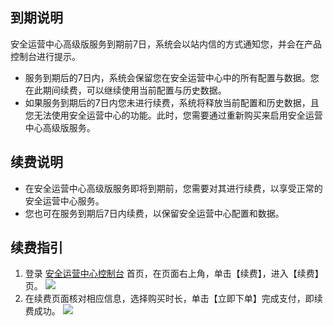 ## 到期说明
安全运营中心高级版服务到期前7日，系统会以站内信的方式通知您，并会在产品控制台进行提示。
- 服务到期后的7日内，系统会保留您在安全运营中心中的所有配置与数据。您在此期间续费，可以继续使用当前配置与历史数据。
- 如果服务到期后的7日内您未进行续费，系统将释放当前配置和历史数据，且您无法使用安全运营中心的功能。此时，您需要通过重新购买来启用安全运营中心高级版服务。

## 续费说明
- 在安全运营中心高级版服务即将到期前，您需要对其进行续费，以享受正常的安全运营中心服务。
- 您也可在服务到期后7日内续费，以保留安全运营中心配置和数据。

## 续费指引
1. 登录 [安全运营中心控制台](https://console.cloud.tencent.com/ssav2) 首页，在页面右上角，单击【续费】，进入【续费】页。
![](https://main.qcloudimg.com/raw/b2f0429b2720cda0e46f0a8b5238ce52.png)
2. 在续费页面核对相应信息，选择购买时长，单击【立即下单】完成支付，即续费成功。
![](https://main.qcloudimg.com/raw/7c9976d6aba225b03f2e27750d7ca342.png)
